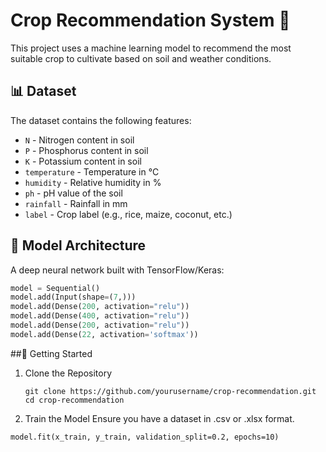 # Crop Recommendation System 🌾

This project uses a machine learning model to recommend the most suitable crop to cultivate based on soil and weather conditions.

## 📊 Dataset

The dataset contains the following features:

- `N` - Nitrogen content in soil
- `P` - Phosphorus content in soil
- `K` - Potassium content in soil
- `temperature` - Temperature in °C
- `humidity` - Relative humidity in %
- `ph` - pH value of the soil
- `rainfall` - Rainfall in mm
- `label` - Crop label (e.g., rice, maize, coconut, etc.)

## 🧠 Model Architecture

A deep neural network built with TensorFlow/Keras:

```python
model = Sequential()
model.add(Input(shape=(7,)))
model.add(Dense(200, activation="relu"))
model.add(Dense(400, activation="relu"))
model.add(Dense(200, activation="relu"))
model.add(Dense(22, activation='softmax'))
```
##🚀 Getting Started
1. Clone the Repository
   ```
   git clone https://github.com/yourusername/crop-recommendation.git
   cd crop-recommendation
   ```
2. Train the Model
Ensure you have a dataset in .csv or .xlsx format.
```
model.fit(x_train, y_train, validation_split=0.2, epochs=10)
```
